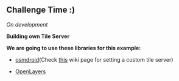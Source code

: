 ## Challenge Time :)

*On development*

**Building own Tile Server**

**We are going to use these libraries for this example:**
- [osmdroid](https://github.com/osmdroid/osmdroid/wiki/How-to-use-the-osmdroid-library)(Check [this](https://github.com/osmdroid/osmdroid/wiki/Map-Sources) wiki page for setting a custom tile server)

- [OpenLayers](https://openlayers.org/)
